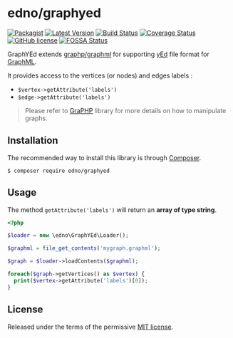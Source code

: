# edno/graphyed 
[![Packagist](https://img.shields.io/packagist/dt/edno/graphyed.svg?style=flat-square)](https://packagist.org/packages/edno/graphyed)
[![Latest Version](https://img.shields.io/packagist/v/edno/graphyed.svg?style=flat-square)](https://packagist.org/packages/edno/graphyed)
[![Build Status](https://img.shields.io/travis/com/edno/graphyed.svg?style=flat-square)](https://travis-ci.com/edno/graphyed)
[![Coverage Status](https://img.shields.io/coveralls/edno/graphyed.svg?style=flat-square)](https://coveralls.io/github/edno/graphyed?branch=master)
[![GitHub license](https://img.shields.io/badge/license-MIT-blue.svg?style=flat-square)](https://raw.githubusercontent.com/edno/graphyed/master/LICENSE)
[![FOSSA Status](https://app.fossa.io/api/projects/git%2Bgithub.com%2Fedno%2Fgraphyed.svg?type=shield)](https://app.fossa.io/projects/git%2Bgithub.com%2Fedno%2Fgraphyed?ref=badge_shield)

GraphYEd extends [graphp/graphml](https://github.com/graphp/graphml) for supporting [yEd](https://www.yworks.com/products/yed) file format for [GraphML](http://graphml.graphdrawing.org/).

It provides access to the vertices (or nodes) and edges labels :
- `$vertex->getAttribute('labels')`
- `$edge->getAttribute('labels')`


> Please refer to [GraPHP](https://github.com/graphp/graph) library for more details on how to manipulate graphs.

## Installation

The recommended way to install this library is through [Composer](http://getcomposer.org).

```shell
$ composer require edno/graphyed
```

## Usage
The method `getAttribute('labels')` will return an **array of type string**.
```php
<?php

$loader = new \edno\GraphYEd\Loader();

$graphml = file_get_contents('mygraph.graphml');

$graph = $loader->loadContents($graphml);

foreach($graph->getVertices() as $vertex) {
  print($vertex->getAttribute('labels')[0]);
}
```

## License

Released under the terms of the permissive [MIT license](http://opensource.org/licenses/MIT).
